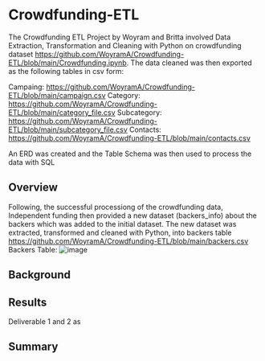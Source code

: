 # Crowdfunding-ETL
The Crowdfunding ETL Project by Woyram and Britta involved Data Extraction, Transformation and Cleaning with Python on crowdfunding dataset https://github.com/WoyramA/Crowdfunding-ETL/blob/main/Crowdfunding.ipynb. The data cleaned was then exported as the following tables in csv form:

Campaing: 
https://github.com/WoyramA/Crowdfunding-ETL/blob/main/campaign.csv
Category: 
https://github.com/WoyramA/Crowdfunding-ETL/blob/main/category_file.csv
Subcategory: 
https://github.com/WoyramA/Crowdfunding-ETL/blob/main/subcategory_file.csv
Contacts:
https://github.com/WoyramA/Crowdfunding-ETL/blob/main/contacts.csv

An ERD was created and the Table Schema was then used to process the data with SQL 


## Overview
Following, the successful processiong of the crowdfunding data, Independent funding then provided a new dataset (backers_info) about the backers which was added to the initial dataset. The new dataset was extracted, transformed and cleaned with Python, into backers table https://github.com/WoyramA/Crowdfunding-ETL/blob/main/backers.csv
Backers Table:
![image](https://user-images.githubusercontent.com/114967995/216793873-da6f949b-3a47-41b3-b476-e388be95b57e.png)

## Background


## Results
Deliverable 1 and 2 as 

## Summary


